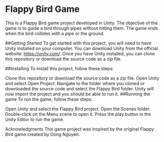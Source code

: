# Flappy Bird Game
This is a Flappy Bird game project developed in Unity. The objective of the game is to guide a bird through pipes without hitting them. The game ends when the bird collides with a pipe or the ground.

##Getting Started
To get started with this project, you will need to have Unity installed on your computer. You can download Unity from the official website: https://unity.com/. Once you have Unity installed, you can clone this repository or download the source code as a zip file.

##Installing
To install this project, follow these steps:

Clone this repository or download the source code as a zip file.
Open Unity and select Open Project.
Navigate to the folder where you cloned or downloaded the source code and select the Flappy Bird folder.
Unity will now import the project and you should be able to run it.
##Running the game
To run the game, follow these steps:

Open Unity and select the Flappy Bird project.
Open the Scenes folder.
Double-click on the Menu scene to open it.
Press the play button in the Unity Editor to run the game.


Acknowledgments
This game project was inspired by the original Flappy Bird game created by Dong Nguyen.
